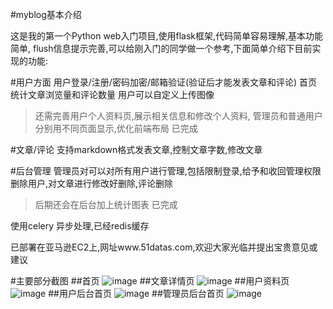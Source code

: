 #myblog基本介绍

这是我的第一个Python web入门项目,使用flask框架,代码简单容易理解,基本功能简单,
flush信息提示完善,可以给刚入门的同学做一个参考,下面简单介绍下目前实现的功能:

#用户方面
用户登录/注册/密码加密/邮箱验证(验证后才能发表文章和评论)
首页统计文章浏览量和评论数量
用户可以自定义上传图像
> 还需完善用户个人资料页,展示相关信息和修改个人资料,
管理员和普通用户分别用不同页面显示,优化前端布局 已完成

#文章/评论
支持markdown格式发表文章,控制文章字数,修改文章

#后台管理
管理员对可以对所有用户进行管理,包括限制登录,给予和收回管理权限
删除用户,对文章进行修改好删除,评论删除

>后期还会在后台加上统计图表 已完成

使用celery 异步处理,已经redis缓存

已部署在亚马逊EC2上,网址www.51datas.com,欢迎大家光临并提出宝贵意见或建议

#主要部分截图
##首页
![image](https://github.com/qyzxg/myblog/blob/master/screenshot/主页.png)
##文章详情页
![image](https://github.com/qyzxg/myblog/blob/master/screenshot/文章详情页1.png)
##用户资料页
![image](https://github.com/qyzxg/myblog/blob/master/screenshot/用户资料页.png)
##用户后台首页
![image](https://github.com/qyzxg/myblog/blob/master/screenshot/用户后台首页.png)
##管理员后台首页
![image](https://github.com/qyzxg/myblog/blob/master/screenshot/管理员后台首页.png)
